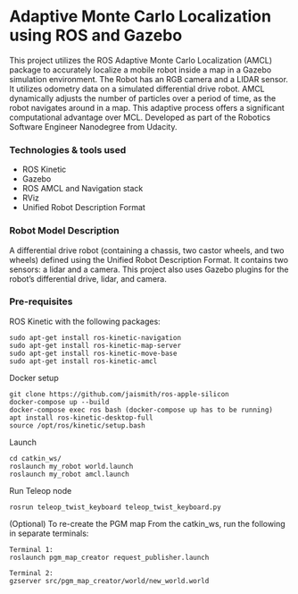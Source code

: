 # Adaptive Monte Carlo Localization using ROS and Gazebo

This project utilizes the ROS Adaptive Monte Carlo Localization (AMCL) package to accurately localize a mobile robot inside a map in a Gazebo simulation environment. The Robot has an RGB camera and a LIDAR sensor. It utilizes odometry data on a simulated differential drive robot. AMCL dynamically adjusts the number of particles over a period of time, as the robot navigates around in a map. This adaptive process offers a significant computational advantage over MCL.
Developed as part of the Robotics Software Engineer Nanodegree from Udacity.

### Technologies & tools used
 - ROS Kinetic
 - Gazebo
 - ROS AMCL and Navigation stack
 - RViz
 - Unified Robot Description Format

### Robot Model Description
A differential drive robot (containing a chassis, two castor wheels, and two wheels) defined using the Unified Robot Description Format. It contains two sensors: a lidar and a camera. This project also uses Gazebo plugins for the robot’s differential drive, lidar, and camera.

### Pre-requisites

ROS Kinetic with the following packages:

    sudo apt-get install ros-kinetic-navigation
    sudo apt-get install ros-kinetic-map-server
    sudo apt-get install ros-kinetic-move-base
    sudo apt-get install ros-kinetic-amcl

Docker setup

    git clone https://github.com/jaismith/ros-apple-silicon
    docker-compose up --build
    docker-compose exec ros bash (docker-compose up has to be running)
    apt install ros-kinetic-desktop-full
    source /opt/ros/kinetic/setup.bash

Launch

    cd catkin_ws/
    roslaunch my_robot world.launch
    roslaunch my_robot amcl.launch


Run Teleop node

    rosrun teleop_twist_keyboard teleop_twist_keyboard.py


(Optional) To re-create the PGM map
From the catkin_ws, run the following in separate terminals:

    Terminal 1:
    roslaunch pgm_map_creator request_publisher.launch
    
    Terminal 2:
    gzserver src/pgm_map_creator/world/new_world.world
